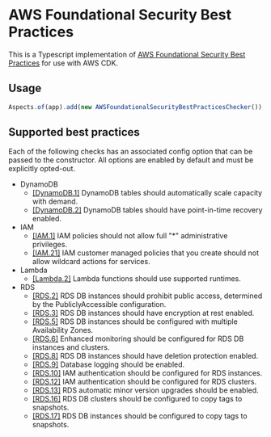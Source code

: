 # AWS Foundational Security Best Practices

This is a Typescript implementation of [AWS Foundational Security Best Practices](https://docs.aws.amazon.com/securityhub/latest/userguide/securityhub-standards-fsbp-controls.html) for use with AWS CDK.

## Usage

```ts
Aspects.of(app).add(new AWSFoundationalSecurityBestPracticesChecker());
```

## Supported best practices

Each of the following checks has an associated config option that can be passed to the constructor. All options are enabled by default and must be explicitly opted-out.

- DynamoDB
  - [[DynamoDB.1]](https://docs.aws.amazon.com/securityhub/latest/userguide/securityhub-standards-fsbp-controls.html#fsbp-dynamodb-1) DynamoDB tables should automatically scale capacity with demand.
  - [[DynamoDB.2]](https://docs.aws.amazon.com/securityhub/latest/userguide/securityhub-standards-fsbp-controls.html#fsbp-dynamodb-2) DynamoDB tables should have point-in-time recovery enabled.
- IAM
  - [[IAM.1]](https://docs.aws.amazon.com/securityhub/latest/userguide/securityhub-standards-fsbp-controls.html#fsbp-iam-1) IAM policies should not allow full "\*" administrative privileges.
  - [[IAM.21]](https://docs.aws.amazon.com/securityhub/latest/userguide/securityhub-standards-fsbp-controls.html#fsbp-iam-21) IAM customer managed policies that you create should not allow wildcard actions for services.
- Lambda
  - [[Lambda.2]](https://docs.aws.amazon.com/securityhub/latest/userguide/securityhub-standards-fsbp-controls.html#fsbp-lambda-2) Lambda functions should use supported runtimes.
- RDS
  - [[RDS.2]](https://docs.aws.amazon.com/securityhub/latest/userguide/securityhub-standards-fsbp-controls.html#fsbp-rds-2) RDS DB instances should prohibit public access, determined by the PubliclyAccessible configuration.
  - [[RDS.3]](https://docs.aws.amazon.com/securityhub/latest/userguide/securityhub-standards-fsbp-controls.html#fsbp-rds-3) RDS DB instances should have encryption at rest enabled.
  - [[RDS.5]](https://docs.aws.amazon.com/securityhub/latest/userguide/securityhub-standards-fsbp-controls.html#fsbp-rds-5) RDS DB instances should be configured with multiple Availability Zones.
  - [[RDS.6]](https://docs.aws.amazon.com/securityhub/latest/userguide/securityhub-standards-fsbp-controls.html#fsbp-rds-6) Enhanced monitoring should be configured for RDS DB instances and clusters.
  - [[RDS.8]](https://docs.aws.amazon.com/securityhub/latest/userguide/securityhub-standards-fsbp-controls.html#fsbp-rds-8) RDS DB instances should have deletion protection enabled.
  - [[RDS.9]](https://docs.aws.amazon.com/securityhub/latest/userguide/securityhub-standards-fsbp-controls.html#fsbp-rds-9) Database logging should be enabled.
  - [[RDS.10]](https://docs.aws.amazon.com/securityhub/latest/userguide/securityhub-standards-fsbp-controls.html#fsbp-rds-10) IAM authentication should be configured for RDS instances.
  - [[RDS.12]](https://docs.aws.amazon.com/securityhub/latest/userguide/securityhub-standards-fsbp-controls.html#fsbp-rds-12) IAM authentication should be configured for RDS clusters.
  - [[RDS.13]](https://docs.aws.amazon.com/securityhub/latest/userguide/securityhub-standards-fsbp-controls.html#fsbp-rds-13) RDS automatic minor version upgrades should be enabled.
  - [[RDS.16]](https://docs.aws.amazon.com/securityhub/latest/userguide/securityhub-standards-fsbp-controls.html#fsbp-rds-16) RDS DB clusters should be configured to copy tags to snapshots.
  - [[RDS.17]](https://docs.aws.amazon.com/securityhub/latest/userguide/securityhub-standards-fsbp-controls.html#fsbp-rds-17) RDS DB instances should be configured to copy tags to snapshots.

